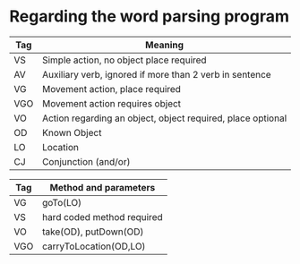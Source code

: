 # Regarding the word parsing program

| Tag | Meaning |
| ------ | ------ |
| VS | Simple action, no object place required |
| AV  | Auxiliary verb, ignored if more than 2 verb in sentence|
| VG | Movement action, place required |
| VGO | Movement action requires object |
| VO | Action regarding an object, object required, place optional |
| OD | Known Object |
| LO | Location |
| CJ | Conjunction (and/or) |

| Tag | Method and parameters |
| ---- | ---------------------|   
| VG  | goTo(LO) |
| VS  | hard coded method required |
| VO  | take(OD), putDown(OD)      |
| VGO  | carryToLocation(OD,LO) |
